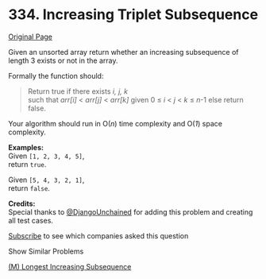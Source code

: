 # 334. Increasing Triplet Subsequence

[Original Page](https://leetcode.com/problems/increasing-triplet-subsequence/)

Given an unsorted array return whether an increasing subsequence of length 3 exists or not in the array.

Formally the function should:  

> Return true if there exists _i, j, k_  
> such that _arr[i]_ < _arr[j]_ < _arr[k]_ given 0 ≤ _i_ < _j_ < _k_ ≤ _n_-1 else return false.

Your algorithm should run in O(_n_) time complexity and O(_1_) space complexity.

**Examples:**  
Given `[1, 2, 3, 4, 5]`,  
return `true`.

Given `[5, 4, 3, 2, 1]`,  
return `false`.

**Credits:**  
Special thanks to [@DjangoUnchained](https://leetcode.com/discuss/user/DjangoUnchained) for adding this problem and creating all test cases.

<div>

[Subscribe](/subscribe/) to see which companies asked this question

</div>

<div>

<div id="similar" class="btn btn-xs btn-warning">Show Similar Problems</div>

<span class="hidebutton">[(M) Longest Increasing Subsequence](/problems/longest-increasing-subsequence/)</span></div>